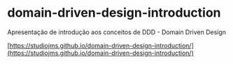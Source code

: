 # domain-driven-design-introduction
Apresentação de introdução aos conceitos de DDD - Domain Driven Design

[https://studiojms.github.io/domain-driven-design-introduction/](https://studiojms.github.io/domain-driven-design-introduction/)

